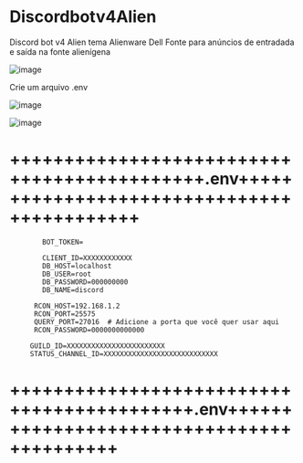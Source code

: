 # Discordbotv4Alien
Discord bot v4 Alien tema Alienware Dell Fonte para anúncios de entradada e saída  na fonte alienígena  

![image](https://github.com/user-attachments/assets/b079662a-1bd2-46d8-9ce9-5012a59baf94)


Crie um arquivo .env 

![image](https://github.com/user-attachments/assets/22b1fc2a-b864-443c-bbb2-96e00b725f8a)

![image](https://github.com/user-attachments/assets/0bf33dd5-0e05-48c1-b67c-1060ad49a2fa)

# ++++++++++++++++++++++++++++++++++++++++++++.env+++++++++++++++++++++++++++++++++++++++++++


            BOT_TOKEN=

            CLIENT_ID=XXXXXXXXXXXX
            DB_HOST=localhost
            DB_USER=root
            DB_PASSWORD=000000000
            DB_NAME=discord

          RCON_HOST=192.168.1.2
          RCON_PORT=25575
          QUERY_PORT=27016  # Adicione a porta que você quer usar aqui
          RCON_PASSWORD=0000000000000

         GUILD_ID=XXXXXXXXXXXXXXXXXXXXXXXX
         STATUS_CHANNEL_ID=XXXXXXXXXXXXXXXXXXXXXXXXXXXX
         
         
# +++++++++++++++++++++++++++++++++++++++++++.env++++++++++++++++++++++++++++++++++++++++++


